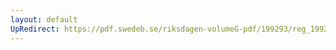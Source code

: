 ```yaml
---
layout: default
UpRedirect: https://pdf.swedeb.se/riksdagen-volumeG-pdf/199293/reg_199293/reg_199293_0397.pdf
---
```

